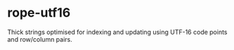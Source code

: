 # rope-utf16

Thick strings optimised for indexing and updating using UTF-16 code points and
row/column pairs.
